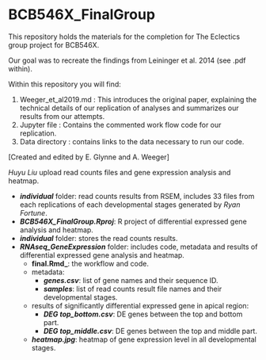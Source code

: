 # BCB546X_FinalGroup
This repository holds the materials for the completion for The Eclectics group project for BCB546X. 

Our goal was to recreate the findings from Leininger et al. 2014 (see .pdf within).

Within this repository you will find: 
  1. Weeger_et_al2019.md : This introduces the original paper, explaining the technical details of our replication of analyses and summarizes our results from our attempts. 
  2. Jupyter file : Contains the commented work flow code for our replication. 
  3. Data directory : contains links to the data necessary to run our code.
  
[Created and edited by E. Glynne and A. Weeger]

*Huyu Liu* upload read counts files and gene expression analysis and heatmap.
  * **_individual_** folder: read counts results from RSEM, includes 33 files from each replications of each developmental stages generated by *Ryan Fortune*.
  * **_BCB546X_FinalGroup.Rproj_**: R project of differential expressed gene analysis and heatmap.
  * **_individual_** folder: stores the read counts results.
  * **_RNAseq_GeneExpression_** folder: includes code, metadata and results of differential expressed gene analysis and heatmap.
      * **final.Rmd_**: the workflow and code.
      * metadata:
          * **_genes.csv_**: list of gene names and their sequence ID.
          * **_samples_**: list of read counts result file names and their developmental stages.
      * results of significantly differential expressed gene in apical region:
          * **_DEG top_bottom.csv_**: DE genes between the top and bottom part.
          * **_DEG top_middle.csv_**: DE genes between the top and middle part.
      * **_heatmap.jpg_**: heatmap of gene expression level in all developmental stages.
  
